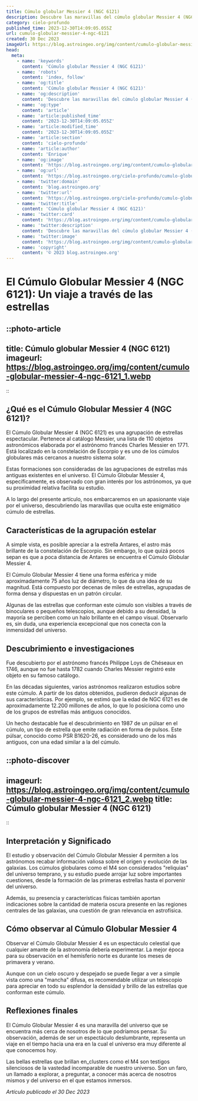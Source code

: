 ```yaml
---
title: Cúmulo globular Messier 4 (NGC 6121)
description: Descubre las maravillas del cúmulo globular Messier 4 (NGC 6121), su historia, características y por qué es un objeto astronómico relevante en el cosmos.
category: cielo-profundo
published_time: 2023-12-30T14:09:05.055Z
url: cumulo-globular-messier-4-ngc-6121
created: 30 Dec 2023
imageUrl: https://blog.astroingeo.org/img/content/cumulo-globular-messier-4-ngc-6121_3.webp
head:
  meta:
    - name: 'keywords'
      content: 'Cúmulo globular Messier 4 (NGC 6121)'
    - name: 'robots'
      content: 'index, follow'
    - name: 'og:title'
      content: 'Cúmulo globular Messier 4 (NGC 6121)'
    - name: 'og:description'
      content: 'Descubre las maravillas del cúmulo globular Messier 4 (NGC 6121), su historia, características y por qué es un objeto astronómico relevante en el cosmos.'
    - name: 'og:type'
      content: 'article'
    - name: 'article:published_time'
      content: '2023-12-30T14:09:05.055Z'
    - name: 'article:modified_time'
      content: '2023-12-30T14:09:05.055Z'
    - name: 'article:section'
      content: 'cielo-profundo'
    - name: 'article:author'
      content: 'Enrique'
    - name: 'og:image'
      content: 'https://blog.astroingeo.org/img/content/cumulo-globular-messier-4-ngc-6121_3.webp'
    - name: 'og:url'
      content: 'https://blog.astroingeo.org/cielo-profundo/cumulo-globular-messier-4-ngc-6121'
    - name: 'twitter:domain'
      content: 'blog.astroingeo.org'
    - name: 'twitter:url'
      content: 'https://blog.astroingeo.org/cielo-profundo/cumulo-globular-messier-4-ngc-6121'
    - name: 'twitter:title'
      content: 'Cúmulo globular Messier 4 (NGC 6121)'
    - name: 'twitter:card'
      content: 'https://blog.astroingeo.org/img/content/cumulo-globular-messier-4-ngc-6121_3.webp'
    - name: 'twitter:description'
      content: 'Descubre las maravillas del cúmulo globular Messier 4 (NGC 6121), su historia, características y por qué es un objeto astronómico relevante en el cosmos.'
    - name: 'twitter:image'
      content: 'https://blog.astroingeo.org/img/content/cumulo-globular-messier-4-ngc-6121_3.webp'
    - name: 'copyright'
      content: '© 2023 blog.astroingeo.org'
---
```

# El Cúmulo Globular Messier 4 (NGC 6121): Un viaje a través de las estrellas

::photo-article
---
title: Cúmulo globular Messier 4 (NGC 6121)
imageurl: https://blog.astroingeo.org/img/content/cumulo-globular-messier-4-ngc-6121_1.webp
---
::

## ¿Qué es el Cúmulo Globular Messier 4 (NGC 6121)?

El Cúmulo Globular Messier 4 (NGC 6121) es una agrupación de estrellas espectacular. Pertenece al catálogo Messier, una lista de 110 objetos astronómicos elaborada por el astrónomo francés Charles Messier en 1771. Está localizado en la constelación de Escorpio y es uno de los cúmulos globulares más cercanos a nuestro sistema solar.

Estas formaciones son consideradas de las agrupaciones de estrellas más antiguas existentes en el universo. El Cúmulo Globular Messier 4, específicamente, es observado con gran interés por los astrónomos, ya que su proximidad relativa facilita su estudio.

A lo largo del presente artículo, nos embarcaremos en un apasionante viaje por el universo, descubriendo las maravillas que oculta este enigmático cúmulo de estrellas.

## Características de la agrupación estelar

A simple vista, es posible apreciar a la estrella Antares, el astro más brillante de la constelación de Escorpio. Sin embargo, lo que quizá pocos sepan es que a poca distancia de Antares se encuentra el Cúmulo Globular Messier 4.

El Cúmulo Globular Messier 4 tiene una forma esférica y mide aproximadamente 75 años luz de diámetro, lo que da una idea de su magnitud. Está compuesto por decenas de miles de estrellas, agrupadas de forma densa y dispuestas en un patrón circular.

Algunas de las estrellas que conforman este cúmulo son visibles a través de binoculares o pequeños telescopios, aunque debido a su densidad, la mayoría se perciben como un halo brillante en el campo visual. Observarlo es, sin duda, una experiencia excepcional que nos conecta con la inmensidad del universo.

## Descubrimiento e investigaciones

Fue descubierto por el astrónomo francés Philippe Loys de Chéseaux en 1746, aunque no fue hasta 1782 cuando Charles Messier registró este objeto en su famoso catálogo.

En las décadas siguientes, varios astrónomos realizaron estudios sobre este cúmulo. A partir de los datos obtenidos, pudieron deducir algunas de sus características. Por ejemplo, se estimó que la edad de NGC 6121 es de aproximadamente 12.200 millones de años, lo que lo posiciona como uno de los grupos de estrellas más antiguos conocidos.

Un hecho destacable fue el descubrimiento en 1987 de un púlsar en el cúmulo, un tipo de estrella que emite radiación en forma de pulsos. Este púlsar, conocido como PSR B1620-26, es considerado uno de los más antiguos, con una edad similar a la del cúmulo.


::photo-discover
---
imageurl: https://blog.astroingeo.org/img/content/cumulo-globular-messier-4-ngc-6121_2.webp
title: Cúmulo globular Messier 4 (NGC 6121)
---
::

## Interpretación y Significado

El estudio y observación del Cúmulo Globular Messier 4 permiten a los astrónomos recabar información valiosa sobre el origen y evolución de las galaxias. Los cúmulos globulares como el M4 son considerados "reliquias" del universo temprano, y su estudio puede arrojar luz sobre importantes cuestiones, desde la formación de las primeras estrellas hasta el porvenir del universo.

Además, su presencia y características físicas también aportan indicaciones sobre la cantidad de materia oscura presente en las regiones centrales de las galaxias, una cuestión de gran relevancia en astrofísica.

## Cómo observar al Cúmulo Globular Messier 4

Observar el Cúmulo Globular Messier 4 es un espectáculo celestial que cualquier amante de la astronomía debería experimentar. La mejor época para su observación en el hemisferio norte es durante los meses de primavera y verano.

Aunque con un cielo oscuro y despejado se puede llegar a ver a simple vista como una "mancha" difusa, es recomendable utilizar un telescopio para apreciar en todo su esplendor la densidad y brillo de las estrellas que conforman este cúmulo.

## Reflexiones finales

El Cúmulo Globular Messier 4 es una maravilla del universo que se encuentra más cerca de nosotros de lo que podríamos pensar. Su observación, además de ser un espectáculo deslumbrante, representa un viaje en el tiempo hacia una era en la cual el universo era muy diferente al que conocemos hoy.

Las bellas estrellas que brillan en_clusters como el M4 son testigos silenciosos de la vastedad incomparable de nuestro universo. Son un faro, un llamado a explorar, a preguntar, a conocer más acerca de nosotros mismos y del universo en el que estamos inmersos.

_Artículo publicado el 30 Dec 2023_